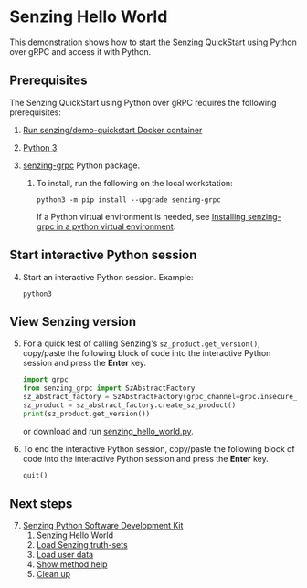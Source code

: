 # Senzing Hello World

This demonstration shows how to start
the Senzing QuickStart using Python over gRPC
and access it with Python.

## Prerequisites

The Senzing QuickStart using Python over gRPC requires the following prerequisites:

1. [Run senzing/demo-quickstart Docker container]
1. [Python 3]
1. [senzing-grpc] Python package.

    1. To install, run the following on the local workstation:

        ```console
        python3 -m pip install --upgrade senzing-grpc

        ```

       If a Python virtual environment is needed,
       see [Installing senzing-grpc in a python virtual environment].

## Start interactive Python session

4. Start an interactive Python session.
   Example:

    ```console
    python3

    ```

## View Senzing version

5. For a quick test of calling Senzing's `sz_product.get_version()`,
   copy/paste the following block of code into the interactive Python session
   and press the **Enter** key.

    ```python
    import grpc
    from senzing_grpc import SzAbstractFactory
    sz_abstract_factory = SzAbstractFactory(grpc_channel=grpc.insecure_channel("localhost:8261"))
    sz_product = sz_abstract_factory.create_sz_product()
    print(sz_product.get_version())

    ```

    or download and run [senzing_hello_world.py].

1. To end the interactive Python session,
   copy/paste the following block of code into the interactive Python session
   and press the **Enter** key.

    ```python
    quit()

    ```

## Next steps

7. [Senzing Python Software Development Kit]
    1. Senzing Hello World
    1. [Load Senzing truth-sets]
    1. [Load user data]
    1. [Show method help]
    1. [Clean up]

[Clean up]: cleanup.md
[Installing senzing-grpc in a python virtual environment]: virtual-environment.md
[Load Senzing truth-sets]: load-senzing-truthsets.md
[Load user data]: load-user-data.md
[Python 3]: https://github.com/senzing-garage/knowledge-base/blob/main/WHATIS/python3.md
[Run senzing/demo-quickstart Docker container]: README.md#run-docker-container
[Senzing Python Software Development Kit]: python-sdk.md
[senzing_hello_world.py]: https://raw.githubusercontent.com/senzing-garage/knowledge-base/main/proposals/quickstart-grpc/senzing_hello_world.py
[senzing-grpc]: https://github.com/senzing-garage/sz-sdk-python-grpc
[Show method help]: show-method-help.md
